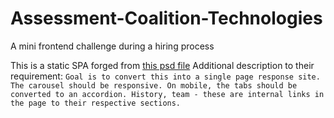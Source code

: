 # Assessment-Coalition-Technologies
A mini frontend challenge during a hiring process

This is a static SPA forged from [this psd file](https://recruiting1.s3.us-west-1.amazonaws.com/skills-test/PSDs/CT_SkillTest_v3.psd)
Additional description to their requirement:
```Goal is to convert this into a single page response site. The carousel should be responsive. On mobile, the tabs should be converted to an accordion. History, team - these are internal links in the page to their respective sections.```
